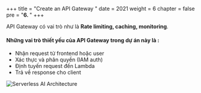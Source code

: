 +++
title = "Create an API Gateway "
date = 2021
weight = 6
chapter = false
pre = "<b>6. </b>"
+++

API Gateway có vai trò như là **Rate limiting, caching, monitoring**.

#### Những vai trò thiết yếu của API Gateway trong dự án này là :
- Nhận request từ frontend hoặc user
- Xác thực và phân quyền (IAM auth)
- Định tuyến request đến Lambda
- Trả về response cho client

  
![Serverless AI Architecture](/Work-Shop/images/WS/Archtect.png)





